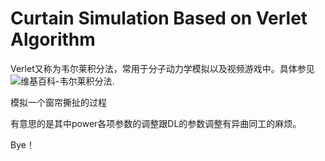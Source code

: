 # Curtain Simulation Based on Verlet Algorithm

Verlet又称为韦尔莱积分法，常用于分子动力学模拟以及视频游戏中。具体参见![维基百科-韦尔莱积分法](http://zh.wikipedia.org/wiki/%E9%9F%A6%E5%B0%94%E8%8E%B1%E7%A7%AF%E5%88%86%E6%B3%95).

模拟一个窗帘撕扯的过程

有意思的是其中power各项参数的调整跟DL的参数调整有异曲同工的麻烦。

Bye！
